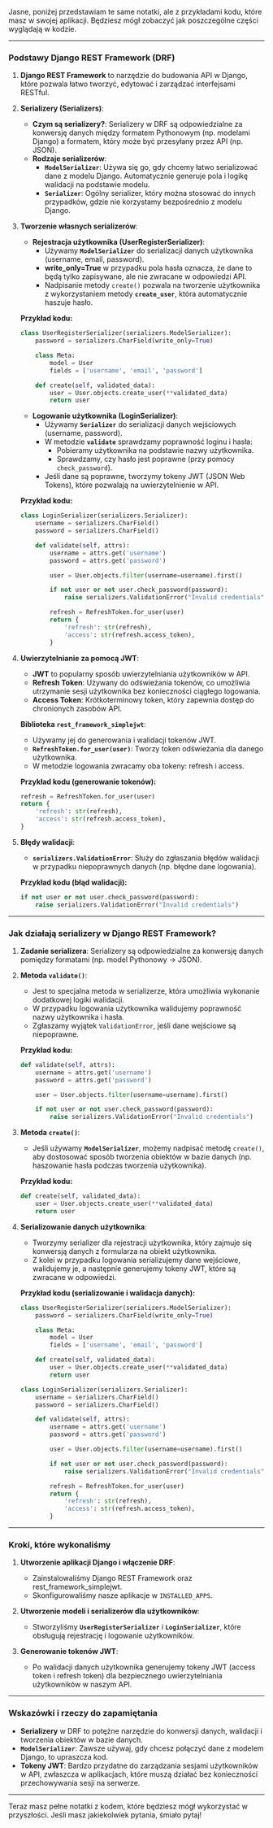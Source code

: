 Jasne, poniżej przedstawiam te same notatki, ale z przykładami kodu, które masz w swojej aplikacji. Będziesz mógł zobaczyć jak poszczególne części wyglądają w kodzie.

---

### **Podstawy Django REST Framework (DRF)**

1. **Django REST Framework** to narzędzie do budowania API w Django, które pozwala łatwo tworzyć, edytować i zarządzać interfejsami RESTful. 

2. **Serializery (Serializers)**:
   - **Czym są serializery?**: Serializery w DRF są odpowiedzialne za konwersję danych między formatem Pythonowym (np. modelami Django) a formatem, który może być przesyłany przez API (np. JSON).
   - **Rodzaje serializerów**:
     - **`ModelSerializer`**: Używa się go, gdy chcemy łatwo serializować dane z modelu Django. Automatycznie generuje pola i logikę walidacji na podstawie modelu.
     - **`Serializer`**: Ogólny serializer, który można stosować do innych przypadków, gdzie nie korzystamy bezpośrednio z modelu Django.

3. **Tworzenie własnych serializerów**:
   - **Rejestracja użytkownika (UserRegisterSerializer)**:
     - Używamy **`ModelSerializer`** do serializacji danych użytkownika (username, email, password).
     - **write_only=True** w przypadku pola hasła oznacza, że dane to będą tylko zapisywane, ale nie zwracane w odpowiedzi API.
     - Nadpisanie metody `create()` pozwala na tworzenie użytkownika z wykorzystaniem metody **`create_user`**, która automatycznie haszuje hasło.

   **Przykład kodu:**
   ```python
   class UserRegisterSerializer(serializers.ModelSerializer):
       password = serializers.CharField(write_only=True)

       class Meta:
           model = User
           fields = ['username', 'email', 'password']

       def create(self, validated_data):
           user = User.objects.create_user(**validated_data)
           return user
   ```

   - **Logowanie użytkownika (LoginSerializer)**:
     - Używamy **`Serializer`** do serializacji danych wejściowych (username, password).
     - W metodzie **`validate`** sprawdzamy poprawność loginu i hasła:
       - Pobieramy użytkownika na podstawie nazwy użytkownika.
       - Sprawdzamy, czy hasło jest poprawne (przy pomocy `check_password`).
     - Jeśli dane są poprawne, tworzymy tokeny JWT (JSON Web Tokens), które pozwalają na uwierzytelnienie w API.

   **Przykład kodu:**
   ```python
   class LoginSerializer(serializers.Serializer):
       username = serializers.CharField()
       password = serializers.CharField()

       def validate(self, attrs):
           username = attrs.get('username')
           password = attrs.get('password')

           user = User.objects.filter(username=username).first()

           if not user or not user.check_password(password):
               raise serializers.ValidationError("Invalid credentials")

           refresh = RefreshToken.for_user(user)
           return {
               'refresh': str(refresh),
               'access': str(refresh.access_token),
           }
   ```

4. **Uwierzytelnianie za pomocą JWT**:
   - **JWT** to popularny sposób uwierzytelniania użytkowników w API.
   - **Refresh Token**: Używany do odświeżania tokenów, co umożliwia utrzymanie sesji użytkownika bez konieczności ciągłego logowania.
   - **Access Token**: Krótkoterminowy token, który zapewnia dostęp do chronionych zasobów API.

   **Biblioteka `rest_framework_simplejwt`**:
   - Używamy jej do generowania i walidacji tokenów JWT.
   - **`RefreshToken.for_user(user)`**: Tworzy token odświeżania dla danego użytkownika.
   - W metodzie logowania zwracamy oba tokeny: refresh i access.

   **Przykład kodu (generowanie tokenów):**
   ```python
   refresh = RefreshToken.for_user(user)
   return {
       'refresh': str(refresh),
       'access': str(refresh.access_token),
   }
   ```

5. **Błędy walidacji**:
   - **`serializers.ValidationError`**: Służy do zgłaszania błędów walidacji w przypadku niepoprawnych danych (np. błędne dane logowania).

   **Przykład kodu (błąd walidacji):**
   ```python
   if not user or not user.check_password(password):
       raise serializers.ValidationError("Invalid credentials")
   ```

---

### **Jak działają serializery w Django REST Framework?**

1. **Zadanie serializera**: Serializery są odpowiedzialne za konwersję danych pomiędzy formatami (np. model Pythonowy → JSON).
   
2. **Metoda `validate()`**:
   - Jest to specjalna metoda w serializerze, która umożliwia wykonanie dodatkowej logiki walidacji.
   - W przypadku logowania użytkownika walidujemy poprawność nazwy użytkownika i hasła.
   - Zgłaszamy wyjątek `ValidationError`, jeśli dane wejściowe są niepoprawne.

   **Przykład kodu:**
   ```python
   def validate(self, attrs):
       username = attrs.get('username')
       password = attrs.get('password')

       user = User.objects.filter(username=username).first()

       if not user or not user.check_password(password):
           raise serializers.ValidationError("Invalid credentials")
   ```

3. **Metoda `create()`**:
   - Jeśli używamy **`ModelSerializer`**, możemy nadpisać metodę `create()`, aby dostosować sposób tworzenia obiektów w bazie danych (np. haszowanie hasła podczas tworzenia użytkownika).
   
   **Przykład kodu:**
   ```python
   def create(self, validated_data):
       user = User.objects.create_user(**validated_data)
       return user
   ```

4. **Serializowanie danych użytkownika**:
   - Tworzymy serializer dla rejestracji użytkownika, który zajmuje się konwersją danych z formularza na obiekt użytkownika.
   - Z kolei w przypadku logowania serializujemy dane wejściowe, walidujemy je, a następnie generujemy tokeny JWT, które są zwracane w odpowiedzi.

   **Przykład kodu (serializowanie i walidacja danych):**
   ```python
   class UserRegisterSerializer(serializers.ModelSerializer):
       password = serializers.CharField(write_only=True)

       class Meta:
           model = User
           fields = ['username', 'email', 'password']

       def create(self, validated_data):
           user = User.objects.create_user(**validated_data)
           return user
   ```

   ```python
   class LoginSerializer(serializers.Serializer):
       username = serializers.CharField()
       password = serializers.CharField()

       def validate(self, attrs):
           username = attrs.get('username')
           password = attrs.get('password')

           user = User.objects.filter(username=username).first()

           if not user or not user.check_password(password):
               raise serializers.ValidationError("Invalid credentials")

           refresh = RefreshToken.for_user(user)
           return {
               'refresh': str(refresh),
               'access': str(refresh.access_token),
           }
   ```

---

### **Kroki, które wykonaliśmy**

1. **Utworzenie aplikacji Django i włączenie DRF**:
   - Zainstalowaliśmy Django REST Framework oraz rest_framework_simplejwt.
   - Skonfigurowaliśmy nasze aplikacje w `INSTALLED_APPS`.

2. **Utworzenie modeli i serializerów dla użytkowników**:
   - Stworzyliśmy **`UserRegisterSerializer`** i **`LoginSerializer`**, które obsługują rejestrację i logowanie użytkowników.

3. **Generowanie tokenów JWT**:
   - Po walidacji danych użytkownika generujemy tokeny JWT (access token i refresh token) dla bezpiecznego uwierzytelniania użytkowników w naszym API.

---

### **Wskazówki i rzeczy do zapamiętania**

- **Serializery** w DRF to potężne narzędzie do konwersji danych, walidacji i tworzenia obiektów w bazie danych.
- **`ModelSerializer`**: Zawsze używaj, gdy chcesz połączyć dane z modelem Django, to upraszcza kod.
- **Tokeny JWT**: Bardzo przydatne do zarządzania sesjami użytkowników w API, zwłaszcza w aplikacjach, które muszą działać bez konieczności przechowywania sesji na serwerze.

---

Teraz masz pełne notatki z kodem, które będziesz mógł wykorzystać w przyszłości. Jeśli masz jakiekolwiek pytania, śmiało pytaj!